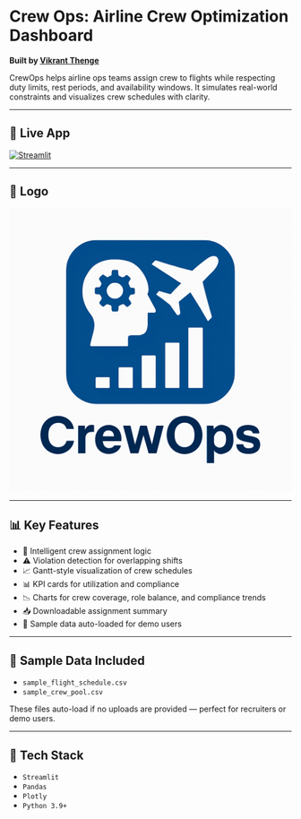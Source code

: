 # Crew Ops: Airline Crew Optimization Dashboard

**Built by [Vikrant Thenge](https://www.linkedin.com/in/vthenge)** 

CrewOps helps airline ops teams assign crew to flights while respecting duty limits, rest periods, and availability windows. It simulates real-world constraints and visualizes crew schedules with clarity.

---

## 🚀 Live App  
[![Streamlit](https://img.shields.io/badge/Live_App-Click_to_Open-green?logo=streamlit)](https://vikrantthenge-crewops.streamlit.app)

---

## 📸 Logo  
![CrewOps Logo](logo.png)

---

## 📊 Key Features

- 🧠 Intelligent crew assignment logic  
- ⚠️ Violation detection for overlapping shifts  
- 📈 Gantt-style visualization of crew schedules  
- 📊 KPI cards for utilization and compliance  
- 📉 Charts for crew coverage, role balance, and compliance trends  
- 📥 Downloadable assignment summary  
- 🧪 Sample data auto-loaded for demo users

---

## 📁 Sample Data Included

- `sample_flight_schedule.csv`  
- `sample_crew_pool.csv`  

These files auto-load if no uploads are provided — perfect for recruiters or demo users.

---

## 🧪 Tech Stack

- `Streamlit`  
- `Pandas`  
- `Plotly`  
- `Python 3.9+`
